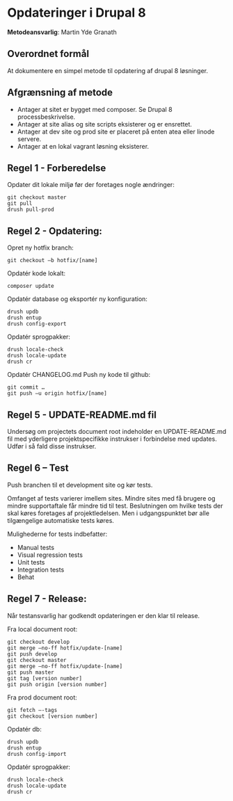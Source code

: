 # Opdateringer i Drupal 8

**Metodeansvarlig**: Martin Yde Granath

## Overordnet formål
At dokumentere en simpel metode til opdatering af drupal 8 løsninger.

## Afgrænsning af metode
* Antager at sitet er bygget med composer. Se Drupal 8 processbeskrivelse.
* Antager at site alias og site scripts eksisterer og er ensrettet.
* Antager at dev site og prod site er placeret på enten atea eller linode servere.
* Antager at en lokal vagrant løsning eksisterer.


## Regel 1 - Forberedelse
Opdater dit lokale miljø før der foretages nogle ændringer:
```
git checkout master
git pull
drush pull-prod
```

## Regel 2 - Opdatering:
Opret ny hotfix branch:

    git checkout –b hotfix/[name]

Opdatér kode lokalt:

    composer update

Opdatér database og eksportér ny konfiguration:
```
drush updb
drush entup
drush config-export
```

Opdatér sprogpakker:

```
drush locale-check
drush locale-update
drush cr
```

Opdatér CHANGELOG.md
Push ny kode til github:
```
git commit …
git push –u origin hotfix/[name]
```

## Regel 5 - UPDATE-README.md fil
Undersøg om projectets document root indeholder en UPDATE-README.md fil med yderligere projektspecifikke instrukser i forbindelse med updates. Udfør i så fald disse instrukser.

## Regel 6 – Test
Push branchen til et development site og kør tests.

Omfanget af tests varierer imellem sites. Mindre sites med få brugere og mindre supportaftale får mindre tid til test.
Beslutningen om hvilke tests der skal køres foretages af projektledelsen. Men i udgangspunktet bør alle tilgængelige automatiske tests køres.

Mulighederne for tests indbefatter:
* Manual tests
* Visual regression tests
* Unit tests
* Integration tests
* Behat

## Regel 7 - Release:
Når testansvarlig har godkendt opdateringen er den klar til release.

Fra local document root:
```
git checkout develop
git merge –no-ff hotfix/update-[name]
git push develop
git checkout master
git merge –no-ff hotfix/update-[name]
git push master
git tag [version number]
git push origin [version number]
```

Fra prod document root:
```
git fetch –-tags
git checkout [version number]
```

Opdatér db:
```
drush updb
drush entup
drush config-import
```
Opdatér sprogpakker:
```
drush locale-check
drush locale-update
drush cr
```